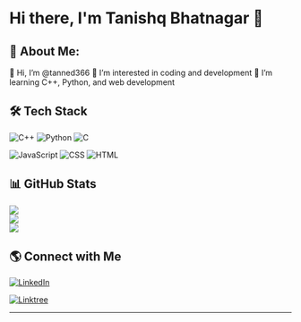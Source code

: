 # Hi there, I'm Tanishq Bhatnagar 👋


## 🚀 About Me:

👋 Hi, I’m @tanned366
👀 I’m interested in coding and development
🌱 I’m learning C++, Python, and web development


## 🛠️ Tech Stack

![C++](https://img.shields.io/badge/C++-00599C?style=for-the-badge&logo=c%2B%2B&logoColor=white)
![Python](https://img.shields.io/badge/Python-3776AB?style=for-the-badge&logo=python&logoColor=white)
![C](https://img.shields.io/badge/C-00599C?style=for-the-badge&logo=c&logoColor=white)  

![JavaScript](https://img.shields.io/badge/JavaScript-F7DF1E?style=for-the-badge&logo=javascript&logoColor=black)
![CSS](https://img.shields.io/badge/CSS3-1572B6?style=for-the-badge&logo=css3&logoColor=white)
![HTML](https://img.shields.io/badge/HTML5-E34F26?style=for-the-badge&logo=html5&logoColor=white)



## 📊 GitHub Stats

![](https://github-readme-stats.vercel.app/api?username=tanned366&theme=tokyonight&hide_border=false&include_all_commits=false&count_private=false)<br/>
![](https://github-readme-streak-stats.herokuapp.com/?user=tanned366&theme=tokyonight&hide_border=false)<br/>
![](https://github-readme-stats.vercel.app/api/top-langs/?username=tanned366&theme=tokyonight&hide_border=false&include_all_commits=false&count_private=false&layout=compact)

## 🌎 Connect with Me

[![LinkedIn](https://img.shields.io/badge/LinkedIn-0A66C2?style=for-the-badge&logo=linkedin&logoColor=white)](https://linkedin.com/in/tanishqbhattnagar)

[![Linktree](https://img.shields.io/badge/Linktree-00A859?style=for-the-badge&logo=linktree&logoColor=white)](https://linktr.ee/TanishqBhatnagar)

---
